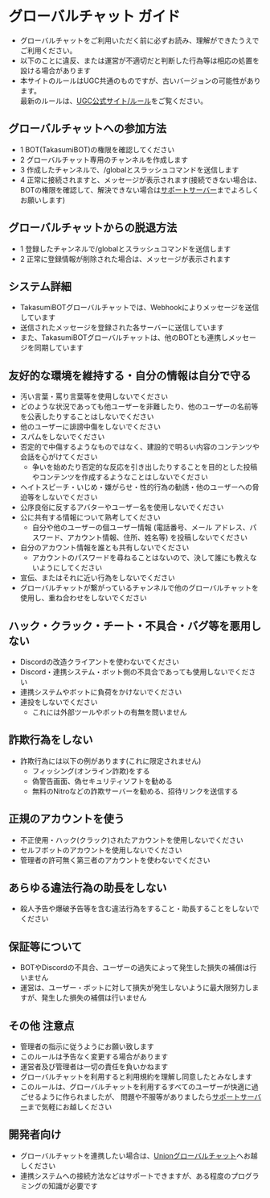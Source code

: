 # グローバルチャット ガイド

- グローバルチャットをご利用いただく前に必ずお読み、理解ができたうえでご利用ください。
- 以下のことに違反、または運営が不適切だと判断した行為等は相応の処置を設ける場合があります 
- 本サイトのルールはUGC共通のものですが、古いバージョンの可能性があります。  
  最新のルールは、[UGC公式サイト/ルール](https://union-global-chat.github.io/rule/)をご覧ください。

## グローバルチャットへの参加方法

- 1 BOT(TakasumiBOT)の権限を確認してください
- 2 グローバルチャット専用のチャンネルを作成します
- 3 作成したチャンネルで、/globalとスラッシュコマンドを送信します
- 4 正常に接続されますと、メッセージが表示されます(接続できない場合は、BOTの権限を確認して、解決できない場合は[サポートサーバー](https://discord.gg/GPs3npB63m)までよろしくお願いします)

## グローバルチャットからの脱退方法

- 1 登録したチャンネルで/globalとスラッシュコマンドを送信します
- 2 正常に登録情報が削除された場合は、メッセージが表示されます

## システム詳細

- TakasumiBOTグローバルチャットでは、Webhookによりメッセージを送信しています
- 送信されたメッセージを登録された各サーバーに送信しています 
- また、TakasumiBOTグローバルチャットは、他のBOTとも連携しメッセージを同期しています


## 友好的な環境を維持する・自分の情報は自分で守る

- 汚い言葉・罵り言葉等を使用しないでください
- どのような状況であっても他ユーザーを非難したり、他のユーザーの名前等を公表したりすることはしないでください
- 他のユーザーに誹謗中傷をしないでください
- スパムをしないでください
- 否定的で中傷するようなものではなく、建設的で明るい内容のコンテンツや会話を心がけてください
  - 争いを始めたり否定的な反応を引き出したりすることを目的とした投稿やコンテンツを作成するようなことはしないでください
- ヘイトスピーチ・いじめ・嫌がらせ・性的行為の勧誘・他のユーザーへの脅迫等をしないでください
- 公序良俗に反するアバターやユーザー名を使用しないでください
- 公に共有する情報について熟考してください
  - 自分や他のユーザーの個ユーザー情報 (電話番号、メール アドレス、パスワード、アカウント情報、住所、姓名等) を投稿しないでください
- 自分のアカウント情報を誰とも共有しないでください
  - アカウントのパスワードを尋ねることはないので、決して誰にも教えないようにしてください
- 宣伝、またはそれに近い行為をしないでください
- グローバルチャットが繋がっているチャンネルで他のグローバルチャットを使用し、重ね合わせをしないでください

## ハック・クラック・チート・不具合・バグ等を悪用しない

- Discordの改造クライアントを使わないでください
- Discord・連携システム・ボット側の不具合であっても使用しないでください
- 連携システムやボットに負荷をかけないでください
- 連投をしないでください
  - これには外部ツールやボットの有無を問いません

## 詐欺行為をしない

- 詐欺行為には以下の例があります(これに限定されません)
  - フィッシング(オンライン詐欺)をする
  - 偽警告画面、偽セキュリティソフトを勧める
  - 無料のNitroなどの詐欺サーバーを勧める、招待リンクを送信する

## 正規のアカウントを使う

- 不正使用・ハック(クラック)されたアカウントを使用しないでください
- セルフボットのアカウントを使用しないでください
- 管理者の許可無く第三者のアカウントを使わないでください

## あらゆる違法行為の助長をしない

- 殺人予告や爆破予告等を含む違法行為をすること・助長することをしないでください

## 保証等について

- BOTやDiscordの不具合、ユーザーの過失によって発生した損失の補償は行いません
- 運営は、ユーザー・ボットに対して損失が発生しないように最大限努力しますが、発生した損失の補償は行いません

## その他 注意点

- 管理者の指示に従うようにお願い致します
- このルールは予告なく変更する場合があります
- 運営者及び管理者は一切の責任を負いかねます
- グローバルチャットを利用すると利用規約を理解し同意したとみなします
- このルールは、グローバルチャットを利用するすべてのユーザーが快適に過ごせるように作られましたが、 問題や不服等がありましたら[サポートサーバー](https://discord.gg/GPs3npB63m)まで気軽にお越しください

## 開発者向け

- グローバルチャットを連携したい場合は、[Unionグローバルチャット](https://discord.gg/4RjVCeDsBf)へお越しください
- 連携システムへの接続方法などはサポートできますが、ある程度のプログラミングの知識が必要です
